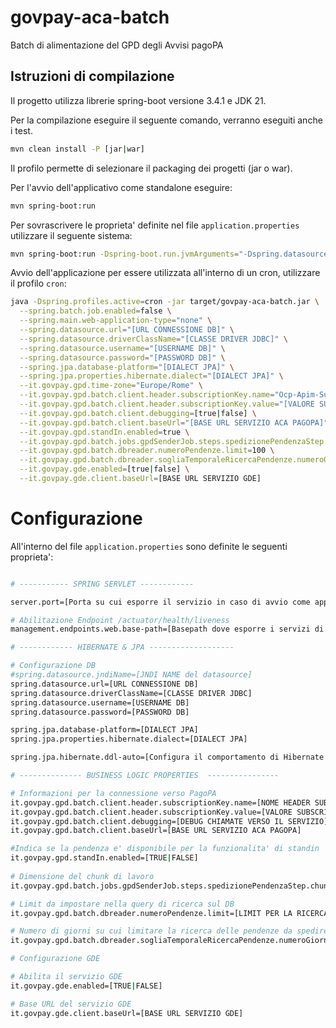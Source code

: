 # govpay-aca-batch
Batch di alimentazione del GPD degli Avvisi pagoPA

## Istruzioni di compilazione

Il progetto utilizza librerie spring-boot versione 3.4.1 e JDK 21.

Per la compilazione eseguire il seguente comando, verranno eseguiti anche i test.


``` bash
mvn clean install -P [jar|war]
```

Il profilo permette di selezionare il packaging dei progetti (jar o war).

Per l'avvio dell'applicativo come standalone eseguire:

``` bash
mvn spring-boot:run
```

Per sovrascrivere le proprieta' definite nel file `application.properties` utilizzare il seguente sistema:

``` bash
mvn spring-boot:run -Dspring-boot.run.jvmArguments="-Dspring.datasource.url=[NUOVO_VALORE] ..."

```

Avvio dell'applicazione per essere utilizzata all'interno di un cron, utilizzare il profilo `cron`:

```bash
java -Dspring.profiles.active=cron -jar target/govpay-aca-batch.jar \
  --spring.batch.job.enabled=false \
  --spring.main.web-application-type="none" \
  --spring.datasource.url="[URL CONNESSIONE DB]" \
  --spring.datasource.driverClassName="[CLASSE DRIVER JDBC]" \
  --spring.datasource.username="[USERNAME DB]" \
  --spring.datasource.password="[PASSWORD DB]" \
  --spring.jpa.database-platform="[DIALECT JPA]" \
  --spring.jpa.properties.hibernate.dialect="[DIALECT JPA]" \
  --it.govpay.gpd.time-zone="Europe/Rome" \
  --it.govpay.gpd.batch.client.header.subscriptionKey.name="Ocp-Apim-Subscription-Key" \
  --it.govpay.gpd.batch.client.header.subscriptionKey.value="[VALORE SUBSCRIPTION-KEY]" \
  --it.govpay.gpd.batch.client.debugging=[true|false] \
  --it.govpay.gpd.batch.client.baseUrl="[BASE URL SERVIZIO ACA PAGOPA]" \
  --it.govpay.gpd.standIn.enabled=true \
  --it.govpay.gpd.batch.jobs.gpdSenderJob.steps.spedizionePendenzaStep.chunk-size=10 \
  --it.govpay.gpd.batch.dbreader.numeroPendenze.limit=100 \
  --it.govpay.gpd.batch.dbreader.sogliaTemporaleRicercaPendenze.numeroGiorni=7 \
  --it.govpay.gde.enabled=[true|false] \
  --it.govpay.gde.client.baseUrl=[BASE URL SERVIZIO GDE]
```

# Configurazione

All'interno del file `application.properties` sono definite le seguenti proprieta':

``` bash

# ----------- SPRING SERVLET ------------

server.port=[Porta su cui esporre il servizio in caso di avvio come applicazione standalone]

# Abilitazione Endpoint /actuator/health/liveness
management.endpoints.web.base-path=[Basepath dove esporre i servizi di stato applicazione]

# ------------ HIBERNATE & JPA -------------------

# Configurazione DB
#spring.datasource.jndiName=[JNDI NAME del datasource]
spring.datasource.url=[URL CONNESSIONE DB]
spring.datasource.driverClassName=[CLASSE DRIVER JDBC]
spring.datasource.username=[USERNAME DB]
spring.datasource.password=[PASSWORD DB]

spring.jpa.database-platform=[DIALECT JPA]
spring.jpa.properties.hibernate.dialect=[DIALECT JPA]

spring.jpa.hibernate.ddl-auto=[Configura il comportamento di Hibernate nella generazione dello schema del database.]

# -------------- BUSINESS LOGIC PROPERTIES  ----------------

# Informazioni per la connessione verso PagoPA
it.govpay.gpd.batch.client.header.subscriptionKey.name=[NOME HEADER SUBSCRIPTION-KEY]
it.govpay.gpd.batch.client.header.subscriptionKey.value=[VALORE SUBSCRIPTION-KEY]
it.govpay.gpd.batch.client.debugging=[DEBUG CHIAMATE VERSO IL SERVIZIO]
it.govpay.gpd.batch.client.baseUrl=[BASE URL SERVIZIO ACA PAGOPA]

#Indica se la pendenza e' disponibile per la funzionalita' di standin
it.govpay.gpd.standIn.enabled=[TRUE|FALSE]
 
# Dimensione del chunk di lavoro
it.govpay.gpd.batch.jobs.gpdSenderJob.steps.spedizionePendenzaStep.chunk-size=[DIMENSIONE CHUNK]

# Limit da impostare nella query di ricerca sul DB
it.govpay.gpd.batch.dbreader.numeroPendenze.limit=[LIMIT PER LA RICERCA SUL DB]

# Numero di giorni su cui limitare la ricerca delle pendenze da spedire all'ACA
it.govpay.gpd.batch.dbreader.sogliaTemporaleRicercaPendenze.numeroGiorni=[LIMITE TEMPORALE RICERCA PENDENZE DA SPEDIRE]

# Configurazione GDE

# Abilita il servizio GDE
it.govpay.gde.enabled=[TRUE|FALSE]

# Base URL del servizio GDE
it.govpay.gde.client.baseUrl=[BASE URL SERVIZIO GDE]
```
